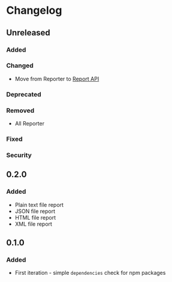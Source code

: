 # Changelog

## Unreleased

### Added

### Changed
- Move from Reporter to [Report API](https://docs.gradle.org/current/javadoc/org/gradle/api/reporting/Report.html)

### Deprecated

### Removed
- All Reporter

### Fixed

### Security

## 0.2.0

### Added

- Plain text file report
- JSON file report
- HTML file report
- XML file report

## 0.1.0

### Added

- First iteration - simple `dependencies` check for npm packages
